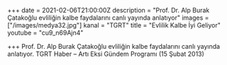 +++
date = 2021-02-06T21:00:00Z
description = "Prof. Dr. Alp Burak Çatakoğlu evliliğin kalbe faydalarını canlı yayında anlatıyor"
images = ["/images/medya32.jpg"]
kanal = "TGRT"
title = "Evlilik Kalbe İyi Geliyor"
youtube = "cu9_n69Ajn4"

+++
Prof. Dr. Alp Burak Çatakoğlu evliliğin kalbe faydalarını canlı yayında anlatıyor. TGRT Haber – Artı Eksi Gündem Programı (15 Şubat 2013)